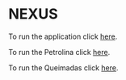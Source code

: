 # NEXUS

To run the application click [here](https://flameuss.github.io/nexus/aplicacao/index.html).

To run the Petrolina click [here](https://flameuss.github.io/nexus/Petrolina/petrolinaWebMap/index.html).

To run the Queimadas click [here](https://flameuss.github.io/nexus/Queimadas/queimadasWebMap/index.html).